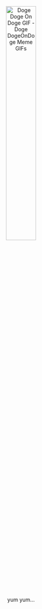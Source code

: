 <div align="center">
  <img src="https://user-images.githubusercontent.com/44516782/206909570-8630fd52-e550-4d4e-8df9-c848c0085a3a.gif" style="max-width: 683px; width: 40%; background-color: transparent;" alt="Doge Doge On Doge GIF - Doge DogeOnDoge Meme GIFs">
  <p>yum yum...</p>
</div>
